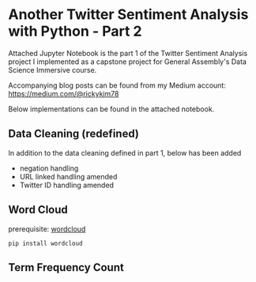 # Another Twitter Sentiment Analysis with Python - Part 2

Attached Jupyter Notebook is the part 1 of the Twitter Sentiment Analysis project I implemented as a capstone project for General Assembly's Data Science Immersive course.

Accompanying blog posts can be found from my Medium account:
https://medium.com/@rickykim78

Below implementations can be found in the attached notebook.

## Data Cleaning (redefined)<br>
In addition to the data cleaning defined in part 1, below has been added
- negation handling
- URL linked handling amended
- Twitter ID handling amended

## Word Cloud<br>
prerequisite: [wordcloud](https://github.com/amueller/word_cloud)
```
pip install wordcloud
```

## Term Frequency Count

